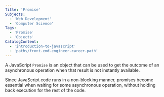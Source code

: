 ```yaml
---
Title: 'Promise'
Subjects:
  - 'Web Development'
  - 'Computer Science'
Tags:
  - 'Promise'
  - 'Objects'
CatalogContent:
  - 'introduction-to-javascript'
  - 'paths/front-end-engineer-career-path'
---
```


A JavaScript `Promise` is an object that can be used to get the outcome of an asynchronous operation when that result is not instantly available.

Since JavaScript code runs in a non-blocking manner, promises become essential when waiting for some asynchronous operation, without holding back execution for the rest of the code.
